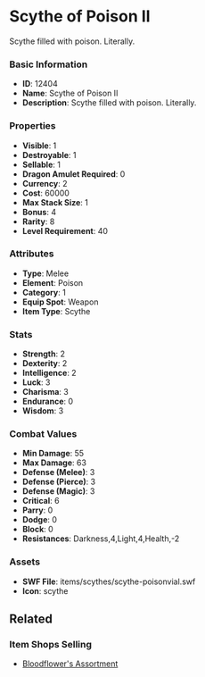 # Scythe of Poison II

Scythe filled with poison. Literally.

### Basic Information

- **ID**: 12404
- **Name**: Scythe of Poison II
- **Description**: Scythe filled with poison. Literally.

### Properties

- **Visible**: 1
- **Destroyable**: 1
- **Sellable**: 1
- **Dragon Amulet Required**: 0
- **Currency**: 2
- **Cost**: 60000
- **Max Stack Size**: 1
- **Bonus**: 4
- **Rarity**: 8
- **Level Requirement**: 40

### Attributes

- **Type**: Melee
- **Element**: Poison
- **Category**: 1
- **Equip Spot**: Weapon
- **Item Type**: Scythe

### Stats

- **Strength**: 2
- **Dexterity**: 2
- **Intelligence**: 2
- **Luck**: 3
- **Charisma**: 3
- **Endurance**: 0
- **Wisdom**: 3

### Combat Values

- **Min Damage**: 55
- **Max Damage**: 63
- **Defense (Melee)**: 3
- **Defense (Pierce)**: 3
- **Defense (Magic)**: 3
- **Critical**: 6
- **Parry**: 0
- **Dodge**: 0
- **Block**: 0
- **Resistances**: Darkness,4,Light,4,Health,-2

### Assets

- **SWF File**: items/scythes/scythe-poisonvial.swf
- **Icon**: scythe

## Related

### Item Shops Selling

- [Bloodflower's Assortment](../item-shops/412-bloodflower-s-assortment.md)

